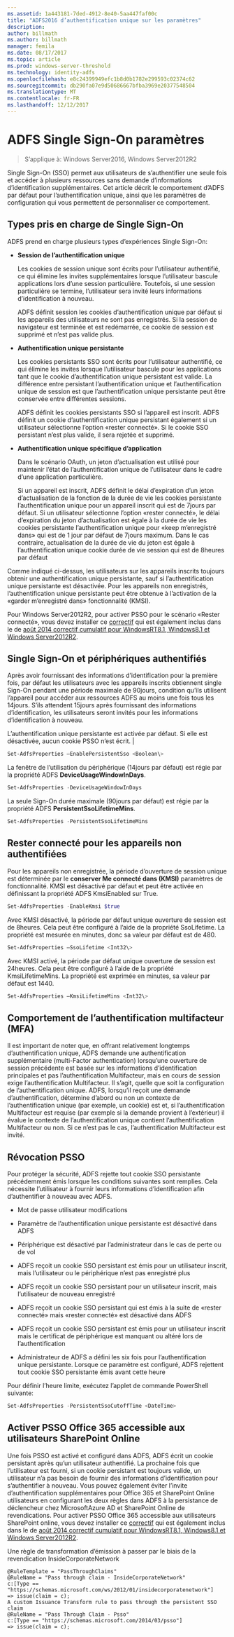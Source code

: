 ```yaml
---
ms.assetid: 1a443181-7ded-4912-8e40-5aa447faf00c
title: "ADFS2016 d’authentification unique sur les paramètres"
description: 
author: billmath
ms.author: billmath
manager: femila
ms.date: 08/17/2017
ms.topic: article
ms.prod: windows-server-threshold
ms.technology: identity-adfs
ms.openlocfilehash: e8c24399949efc1b8d0b1782e299593c02374c62
ms.sourcegitcommit: db290fa07e9d50686667bfba3969e20377548504
ms.translationtype: MT
ms.contentlocale: fr-FR
ms.lasthandoff: 12/12/2017
---
```

# <a name="ad-fs-single-sign-on-settings"></a>ADFS Single Sign-On paramètres

>S’applique à: Windows Server2016, Windows Server2012R2

Single Sign-On (SSO) permet aux utilisateurs de s’authentifier une seule fois et accéder à plusieurs ressources sans demande d’informations d’identification supplémentaires.  Cet article décrit le comportement d’ADFS par défaut pour l’authentification unique, ainsi que les paramètres de configuration qui vous permettent de personnaliser ce comportement.  

## <a name="supported-types-of-single-sign-on"></a>Types pris en charge de Single Sign-On

ADFS prend en charge plusieurs types d’expériences Single Sign-On:  
  
-   **Session de l’authentification unique**  
  
     Les cookies de session unique sont écrits pour l’utilisateur authentifié, ce qui élimine les invites supplémentaires lorsque l’utilisateur bascule applications lors d’une session particulière. Toutefois, si une session particulière se termine, l’utilisateur sera invité leurs informations d’identification à nouveau.  
  
     ADFS définit session les cookies d’authentification unique par défaut si les appareils des utilisateurs ne sont pas enregistrés. Si la session de navigateur est terminée et est redémarrée, ce cookie de session est supprimé et n’est pas valide plus.  
  
-   **Authentification unique persistante**  
  
     Les cookies persistants SSO sont écrits pour l’utilisateur authentifié, ce qui élimine les invites lorsque l’utilisateur bascule pour les applications tant que le cookie d’authentification unique persistant est valide. La différence entre persistant l’authentification unique et l’authentification unique de session est que l’authentification unique persistante peut être conservée entre différentes sessions.  
  
     ADFS définit les cookies persistants SSO si l’appareil est inscrit. ADFS définit un cookie d’authentification unique persistant également si un utilisateur sélectionne l’option «rester connecté». Si le cookie SSO persistant n’est plus valide, il sera rejetée et supprimé.  
  
-   **Authentification unique spécifique d’application**  
  
     Dans le scénario OAuth, un jeton d’actualisation est utilisé pour maintenir l’état de l’authentification unique de l’utilisateur dans le cadre d’une application particulière.  
  
     Si un appareil est inscrit, ADFS définit le délai d’expiration d’un jeton d’actualisation de la fonction de la durée de vie les cookies persistante l’authentification unique pour un appareil inscrit qui est de 7jours par défaut. Si un utilisateur sélectionne l’option «rester connecté», le délai d’expiration du jeton d’actualisation est égale à la durée de vie les cookies persistante l’authentification unique pour «keep m’enregistré dans» qui est de 1 jour par défaut de 7jours maximum. Dans le cas contraire, actualisation de la durée de vie du jeton est égale à l’authentification unique cookie durée de vie session qui est de 8heures par défaut  
  
 Comme indiqué ci-dessus, les utilisateurs sur les appareils inscrits toujours obtenir une authentification unique persistante, sauf si l’authentification unique persistante est désactivée. Pour les appareils non enregistrés, l’authentification unique persistante peut être obtenue à l’activation de la «garder m’enregistré dans» fonctionnalité (KMSI). 
 
 Pour Windows Server2012R2, pour activer PSSO pour le scénario «Rester connecté», vous devez installer ce [correctif](https://support.microsoft.com/en-us/kb/2958298/) qui est également inclus dans le de [août 2014 correctif cumulatif pour WindowsRT8.1, Windows8.1 et Windows Server2012R2](https://support.microsoft.com/en-us/kb/2975719).   
 
  
## <a name="single-sign-on-and-authenticated-devices"></a>Single Sign-On et périphériques authentifiés  
Après avoir fournissant des informations d’identification pour la première fois, par défaut les utilisateurs avec les appareils inscrits obtiennent single Sign-On pendant une période maximale de 90jours, condition qu’ils utilisent l’appareil pour accéder aux ressources ADFS au moins une fois tous les 14jours.  S’ils attendent 15jours après fournissant des informations d’identification, les utilisateurs seront invités pour les informations d’identification à nouveau.  

L’authentification unique persistante est activée par défaut. Si elle est désactivée, aucun cookie PSSO n’est écrit. |  

``` powershell
Set-AdfsProperties –EnablePersistentSso <Boolean\>
```     
  
La fenêtre de l’utilisation du périphérique (14jours par défaut) est régie par la propriété ADFS **DeviceUsageWindowInDays**.

``` powershell
Set-AdfsProperties -DeviceUsageWindowInDays
```   
La seule Sign-On durée maximale (90jours par défaut) est régie par la propriété ADFS **PersistentSsoLifetimeMins**.

``` powershell
Set-AdfsProperties -PersistentSsoLifetimeMins
```    

## <a name="keep-me-signed-in-for-unauthenticated-devices"></a>Rester connecté pour les appareils non authentifiées 
Pour les appareils non enregistrée, la période d’ouverture de session unique est déterminée par le **conserver Me connecté dans (KMSI)** paramètres de fonctionnalité.  KMSI est désactivé par défaut et peut être activée en définissant la propriété ADFS KmsiEnabled sur True.

``` powershell
Set-AdfsProperties -EnableKmsi $true  
```    

Avec KMSI désactivé, la période par défaut unique ouverture de session est de 8heures.  Cela peut être configuré à l’aide de la propriété SsoLifetime.  La propriété est mesurée en minutes, donc sa valeur par défaut est de 480.  

``` powershell
Set-AdfsProperties –SsoLifetime <Int32\> 
```   

Avec KMSI activé, la période par défaut unique ouverture de session est 24heures.  Cela peut être configuré à l’aide de la propriété KmsiLifetimeMins.  La propriété est exprimée en minutes, sa valeur par défaut est 1440.

``` powershell
Set-AdfsProperties –KmsiLifetimeMins <Int32\> 
```   

## <a name="multi-factor-authentication-mfa-behavior"></a>Comportement de l’authentification multifacteur (MFA)  
Il est important de noter que, en offrant relativement longtemps d’authentification unique, ADFS demande une authentification supplémentaire (multi-Factor authentication) lorsqu’une ouverture de session précédente est basée sur les informations d’identification principales et pas l’authentification Multifacteur, mais en cours de session exige l’authentification Multifacteur.  Il s’agit, quelle que soit la configuration de l’authentification unique. ADFS, lorsqu’il reçoit une demande d’authentification, détermine d’abord ou non un contexte de l’authentification unique (par exemple, un cookie) est et, si l’authentification Multifacteur est requise (par exemple si la demande provient à l’extérieur) il évalue le contexte de l’authentification unique contient l’authentification Multifacteur ou non.  Si ce n’est pas le cas, l’authentification Multifacteur est invité.  


  
## <a name="psso-revocation"></a>Révocation PSSO  
 Pour protéger la sécurité, ADFS rejette tout cookie SSO persistante précédemment émis lorsque les conditions suivantes sont remplies. Cela nécessite l’utilisateur à fournir leurs informations d’identification afin d’authentifier à nouveau avec ADFS. 
  
-   Mot de passe utilisateur modifications  
  
-   Paramètre de l’authentification unique persistante est désactivé dans ADFS  
  
-   Périphérique est désactivé par l’administrateur dans le cas de perte ou de vol  
  
-   ADFS reçoit un cookie SSO persistant est émis pour un utilisateur inscrit, mais l’utilisateur ou le périphérique n’est pas enregistré plus  
  
-   ADFS reçoit un cookie SSO persistant pour un utilisateur inscrit, mais l’utilisateur de nouveau enregistré  
  
-   ADFS reçoit un cookie SSO persistant qui est émis à la suite de «rester connecté» mais «rester connecté» est désactivé dans ADFS  
  
-   ADFS reçoit un cookie SSO persistant est émis pour un utilisateur inscrit mais le certificat de périphérique est manquant ou altéré lors de l’authentification  
  
-   Administrateur de ADFS a défini les six fois pour l’authentification unique persistante. Lorsque ce paramètre est configuré, ADFS rejettent tout cookie SSO persistante émis avant cette heure  
  
 Pour définir l’heure limite, exécutez l’applet de commande PowerShell suivante:  
  

``` powershell
Set-AdfsProperties -PersistentSsoCutoffTime <DateTime>
```
  
## <a name="enable-psso-for-office-365-users-to-access-sharepoint-online"></a>Activer PSSO Office 365 accessible aux utilisateurs SharePoint Online  
 Une fois PSSO est activé et configuré dans ADFS, ADFS écrit un cookie persistant après qu’un utilisateur authentifié. La prochaine fois que l’utilisateur est fourni, si un cookie persistant est toujours valide, un utilisateur n’a pas besoin de fournir des informations d’identification pour s’authentifier à nouveau. Vous pouvez également éviter l’invite d’authentification supplémentaires pour Office 365 et SharePoint Online utilisateurs en configurant les deux règles dans ADFS à la persistance de déclencheur chez MicrosoftAzure AD et SharePoint Online de revendications.  Pour activer PSSO Office 365 accessible aux utilisateurs SharePoint online, vous devez installer ce [correctif](https://support.microsoft.com/en-us/kb/2958298/) qui est également inclus dans le de [août 2014 correctif cumulatif pour WindowsRT8.1, Windows8.1 et Windows Server2012R2](https://support.microsoft.com/en-us/kb/2975719).  
  
 Une règle de transformation d’émission à passer par le biais de la revendication InsideCorporateNetwork  
  
```  
@RuleTemplate = "PassThroughClaims"  
@RuleName = "Pass through claim - InsideCorporateNetwork"  
c:[Type == "https://schemas.microsoft.com/ws/2012/01/insidecorporatenetwork"]  
=> issue(claim = c);   
A custom Issuance Transform rule to pass through the persistent SSO claim  
@RuleName = "Pass Through Claim - Psso"  
c:[Type == "https://schemas.microsoft.com/2014/03/psso"]  
=> issue(claim = c);  
  
```
  
  
    


